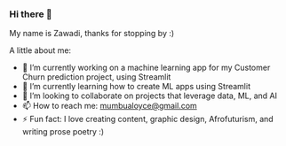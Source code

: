 ### Hi there 👋

My name is Zawadi, thanks for stopping by :)

A little about me:
- 🔭 I’m currently working on a machine learning app for my Customer Churn prediction project, using Streamlit
- 🌱 I’m currently learning how to create ML apps using Streamlit 
- 👯 I’m looking to collaborate on projects that leverage data, ML, and AI
- 📫 How to reach me: mumbualoyce@gmail.com
- ⚡ Fun fact: I love creating content, graphic design, Afrofuturism, and writing prose poetry :)
